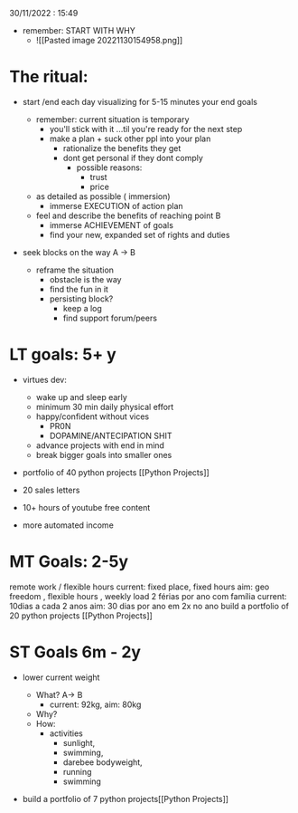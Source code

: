 30/11/2022 : 15:49  

- remember: START WITH WHY
	- ![[Pasted image 20221130154958.png]]

# The ritual:

- start /end each day visualizing for 5-15 minutes your end goals
	- remember: current situation is temporary
		- you'll stick with it ...til you're ready for the next step
		- make a plan + suck other ppl into your plan
			- rationalize the benefits they get
			- dont get personal if they dont comply
				- possible reasons:
					- trust
					- price
	- as detailed as possible ( immersion)
		- immerse EXECUTION of action plan
	- feel and describe the benefits of reaching point B
		- immerse ACHIEVEMENT of goals
		- find your new, expanded set of rights and duties

- seek blocks on the way A ->  B 
	- reframe the situation
		- obstacle is the way
		- find the fun in it
		- persisting block?
			- keep a log
			- find support forum/peers

# LT goals: 5+ y 

  

- virtues dev:
	- wake up and sleep early
	- minimum 30 min daily physical effort
	- happy/confident without vices
		- PR0N
		- DOPAMINE/ANTECIPATION SHIT
	- advance projects with end in mind
	- break bigger goals into smaller ones
   
- portfolio of 40 python projects [[Python Projects]]

- 20 sales letters

- 10+ hours of youtube free content

- more automated income 

# MT Goals: 2-5y
remote work / flexible hours
current: fixed place, fixed hours
aim: geo freedom , flexible hours , weekly load
2 férias por ano com família
current: 10dias a cada 2 anos
aim: 30 dias por ano em 2x no ano
build a portfolio of 20 python projects [[Python Projects]]

# ST Goals 6m - 2y
- lower  current weight
	- What? A-> B
		- current: 92kg, aim: 80kg
	- Why?
	- How:
		- activities 
			- sunlight, 
			- swimming, 
			- darebee bodyweight, 
			- running 
			- swimming


- build a portfolio of 7 python projects[[Python Projects]]
